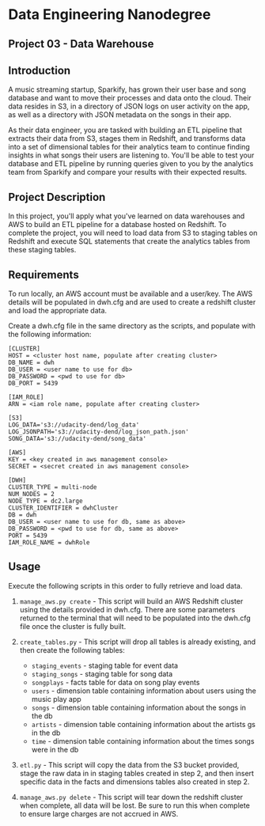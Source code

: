 # Data Engineering Nanodegree
## Project 03 - Data Warehouse

## Introduction

A music streaming startup, Sparkify, has grown their user base and song
database and want to move their processes and data onto the cloud. Their data
resides in S3, in a directory of JSON logs on user activity on the app, as well
as a directory with JSON metadata on the songs in their app.

As their data engineer, you are tasked with building an ETL pipeline that
extracts their data from S3, stages them in Redshift, and transforms data into
a set of dimensional tables for their analytics team to continue finding
insights in what songs their users are listening to. You'll be able to test
your database and ETL pipeline by running queries given to you by the analytics
team from Sparkify and compare your results with their expected results.

## Project Description

In this project, you'll apply what you've learned on data warehouses and AWS to
build an ETL pipeline for a database hosted on Redshift. To complete the
project, you will need to load data from S3 to staging tables on Redshift and
execute SQL statements that create the analytics tables from these staging
tables.

## Requirements

To run locally, an AWS account must be available and a user/key.  The AWS
details will be populated in dwh.cfg and are used to create a redshift cluster
and load the appropriate data.

Create a dwh.cfg file in the same directory as the scripts, and populate with
the following information:

~~~~
[CLUSTER]
HOST = <cluster host name, populate after creating cluster>
DB_NAME = dwh
DB_USER = <user name to use for db>
DB_PASSWORD = <pwd to use for db>
DB_PORT = 5439

[IAM_ROLE]
ARN = <iam role name, populate after creating cluster>

[S3]
LOG_DATA='s3://udacity-dend/log_data'
LOG_JSONPATH='s3://udacity-dend/log_json_path.json'
SONG_DATA='s3://udacity-dend/song_data'

[AWS]
KEY = <key created in aws management console>
SECRET = <secret created in aws management console>

[DWH]
CLUSTER_TYPE = multi-node
NUM_NODES = 2
NODE_TYPE = dc2.large
CLUSTER_IDENTIFIER = dwhCluster
DB = dwh
DB_USER = <user name to use for db, same as above>
DB_PASSWORD = <pwd to use for db, same as above>
PORT = 5439
IAM_ROLE_NAME = dwhRole
~~~~


## Usage

Execute the following scripts in this order to fully retrieve and load data.

1. `manage_aws.py create` - This script will build an AWS Redshift cluster
   using the details provided in dwh.cfg.  There are some parameters returned
   to the terminal that will need to be populated into the dwh.cfg file once
   the cluster is fully built.

2. `create_tables.py` - This script will drop all tables is already existing,
   and then create the following tables:

   * `staging_events` - staging table for event data
   * `staging_songs` - staging table for song data
   * `songplays` - facts table for data on song play events
   * `users` - dimension table containing information about users using the
     music play app
   * `songs` - dimension table containing information about the songs in the db
   * `artists` - dimension table containing information about the artists gs in
     the db
   * `time` - dimension table containing information about the times songs were
     in the db

3. `etl.py` - This script will copy the data from the S3 bucket provided,
   stage the raw data in in staging tables created in step 2, and then insert
   specific data in the facts and dimensions tables also created in step 2.

4. `manage_aws.py delete` - This script will tear down the redshift cluster
   when complete, all data will be lost.  Be sure to run this when complete to
   ensure large charges are not accrued in AWS.
